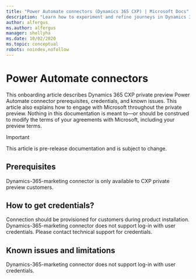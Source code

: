 ```yaml
---
title: "Power Automate connectors (Dynamics 365 CXP) | Microsoft Docs"
description: "Learn how to experiment and refine journeys in Dynamics 365 CXP."
author: alfergus
ms.author: alfergus
manager: shellyha
ms.date: 10/02/2020
ms.topic: conceptual
robots: noindex,nofollow
---
```


# Power Automate connectors

This onboarding article describes Dynamics 365 CXP private preview Power Automate connector prerequisites, credentials, and known issues. This article also explains how to engage with Microsoft throughout the private preview. Nothing in this documentation is meant to—or should be construed to modify the terms of your agreements with Microsoft, including your preview terms.

> [!IMPORTANT]
> This article is pre-release documentation and is subject to change.

## Prerequisites

Dynamics-365-marketing connector is only available to CXP private preview customers.

## How to get credentials?

Connection should be provisioned for customers during product installation. Dynamics-365-marketing connector does not support log-in with user credentials. Please contact technical support for credentials.

## Known issues and limitations

Dynamics-365-marketing connector does not support log-in with user credentials.